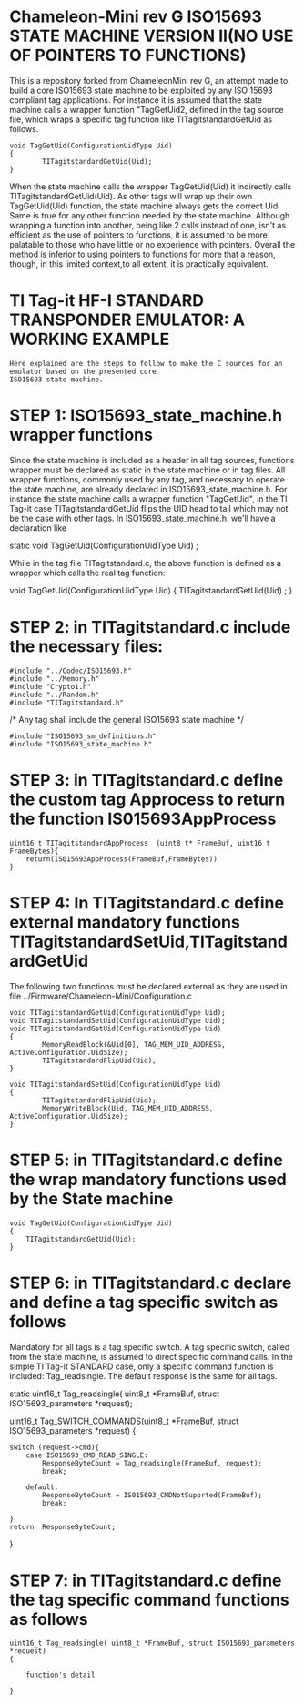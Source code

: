 Chameleon-Mini rev G ISO15693 STATE MACHINE VERSION II(NO USE OF POINTERS TO FUNCTIONS)
===========================================
This is a repository forked from ChameleonMini rev G, an attempt made to build a core ISO15693 state machine to be exploited by 
any ISO 15693 compliant tag applications.
For instance it is assumed that the state machine calls a wrapper function "TagGetUid2, defined in the tag source file, which wraps a specific tag function like  TITagitstandardGetUid as follows.

	void TagGetUid(ConfigurationUidType Uid)
	{
    		TITagitstandardGetUid(Uid);	
	}	

When the state machine calls the wrapper TagGetUid(Uid) it indirectly calls TITagitstandardGetUid(Uid). 
As other tags will wrap up their own TagGetUid(Uid) function, the state machine always gets the correct Uid. 
Same is true for any other function needed by the state machine.
Although wrapping a function into another, being like 2 calls instead of one, isn't as 
efficient as the use of pointers to functions, it is assumed to be more palatable to those who have little or no experience with 
pointers. Overall the method is inferior to using pointers to functions for more that a reason, though, in this limited 
context,to all extent, it is practically equivalent. 
	
TI Tag-it HF-I STANDARD TRANSPONDER EMULATOR: A WORKING EXAMPLE
============================================
    Here explained are the steps to follow to make the C sources for an emulator based on the presented core
    ISO15693 state machine.    

STEP 1: ISO15693_state_machine.h wrapper functions    
=================================================
Since the state machine is included as a header in all tag sources, functions wrapper must be declared as static in the state machine or in tag files.
All wrapper functions, commonly used by any tag, and necessary to operate the state machine, are already declared in ISO15693_state_machine.h.
For instance the state machine calls a wrapper function  "TagGetUid", in the TI Tag-it case TITagitstandardGetUid flips the UID head to tail which may not be the case with other tags. In ISO15693_state_machine.h. we'll have a declaration like 

static void TagGetUid(ConfigurationUidType Uid) ;

While in the tag file TITagitstandard.c, the above function is defined as a wrapper which calls the real tag function:

void TagGetUid(ConfigurationUidType Uid) {
  TITagitstandardGetUid(Uid) ;
}
  
STEP 2: in TITagitstandard.c include the necessary files:
===============================================================
    #include "../Codec/ISO15693.h"
    #include "../Memory.h"
    #include "Crypto1.h"
    #include "../Random.h"
    #include "TITagitstandard.h"

/* Any tag shall include the general ISO15693 state machine */
    
    #include "ISO15693_sm_definitions.h"
    #include "ISO15693_state_machine.h"

STEP 3: in TITagitstandard.c define the custom tag Approcess to return the function IS015693AppProcess
=================================================

    uint16_t TITagitstandardAppProcess  (uint8_t* FrameBuf, uint16_t FrameBytes){
        return(IS015693AppProcess(FrameBuf,FrameBytes))
    }
    
STEP 4: In TITagitstandard.c define external mandatory functions TITagitstandardSetUid,TITagitstandardGetUid
=================================================
The following two functions must be declared external as they are used in file ../Firmware/Chameleon-Mini/Configuration.c

	void TITagitstandardGetUid(ConfigurationUidType Uid);
	void TITagitstandardSetUid(ConfigurationUidType Uid);
	void TITagitstandardGetUid(ConfigurationUidType Uid)
	{	
        	MemoryReadBlock(&Uid[0], TAG_MEM_UID_ADDRESS, ActiveConfiguration.UidSize);        
        	TITagitstandardFlipUid(Uid);
	}
	
	void TITagitstandardSetUid(ConfigurationUidType Uid)
	{
        	TITagitstandardFlipUid(Uid);    
        	MemoryWriteBlock(Uid, TAG_MEM_UID_ADDRESS, ActiveConfiguration.UidSize);
	}
    
STEP 5: in TITagitstandard.c define the wrap mandatory functions used by the State machine
=================================================

    void TagGetUid(ConfigurationUidType Uid)
    {
        TITagitstandardGetUid(Uid);	
    }

STEP 6: in TITagitstandard.c declare and define a tag specific switch as follows
=================================================
Mandatory for all tags is a tag specific switch.
A tag specific switch, called from the state machine, is assumed to direct specific command calls.
In the simple TI Tag-it STANDARD case, only a specific command function is included: Tag_readsingle.
The default response is the same for all tags.

static uint16_t Tag_readsingle( uint8_t *FrameBuf, struct ISO15693_parameters *request);

uint16_t Tag_SWITCH_COMMANDS(uint8_t *FrameBuf, struct ISO15693_parameters *request)
{

	switch (request->cmd){
		case ISO15693_CMD_READ_SINGLE:
			ResponseByteCount = Tag_readsingle(FrameBuf, request);
			break;

		default:
			ResponseByteCount = IS015693_CMDNotSuported(FrameBuf);
			break;

	}
	return  ResponseByteCount;
}


STEP 7: in TITagitstandard.c define the tag specific command functions as follows
=================================================

    uint16_t Tag_readsingle( uint8_t *FrameBuf, struct ISO15693_parameters *request)
    {
     
    	function's detail 
     
    }
 
 
 
